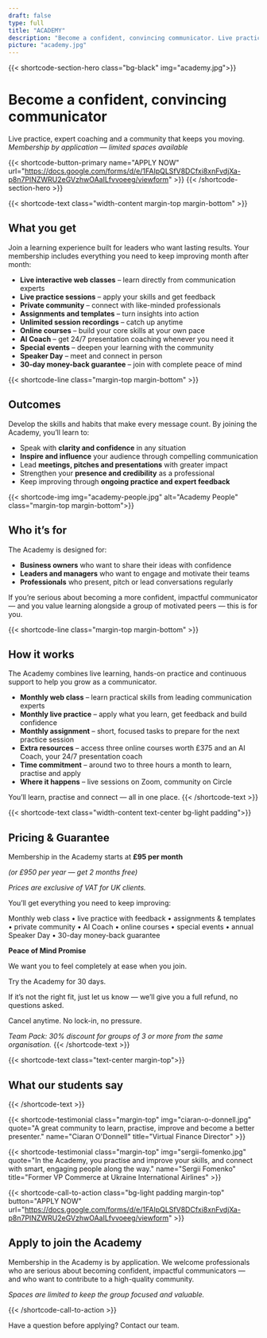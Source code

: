 ```yaml
---
draft: false
type: full
title: "ACADEMY"
description: "Become a confident, convincing communicator. Live practice, expert coaching and a community that keeps you moving. Membership by application — limited spaces available."
picture: "academy.jpg"
---
```

{{< shortcode-section-hero class="bg-black" img="academy.jpg">}}
# Become a confident, convincing communicator
Live practice, expert coaching and a community that keeps you moving.<br>
_Membership by application — limited spaces available_

{{< shortcode-button-primary name="APPLY NOW" url="https://docs.google.com/forms/d/e/1FAIpQLSfV8DCfxi8xnFvdjXa-p8n7PINZWRU2eGVzhwOAaILfvvoeeg/viewform" >}}
{{< /shortcode-section-hero >}}

{{< shortcode-text class="width-content margin-top margin-bottom" >}}
## What you get

Join a learning experience built for leaders who want lasting results.
Your membership includes everything you need to keep improving month after month:

- **Live interactive web classes** – learn directly from communication experts
- **Live practice sessions** – apply your skills and get feedback
- **Private community** – connect with like-minded professionals
- **Assignments and templates** – turn insights into action
- **Unlimited session recordings** – catch up anytime
- **Online courses** – build your core skills at your own pace
- **AI Coach** – get 24/7 presentation coaching whenever you need it
- **Special events** – deepen your learning with the community
- **Speaker Day** – meet and connect in person
- **30-day money-back guarantee** – join with complete peace of mind

{{< shortcode-line class="margin-top margin-bottom" >}}

## Outcomes

Develop the skills and habits that make every message count.
By joining the Academy, you’ll learn to:

- Speak with **clarity and confidence** in any situation
- **Inspire and influence** your audience through compelling communication
- Lead **meetings, pitches and presentations** with greater impact
- Strengthen your **presence and credibility** as a professional
- Keep improving through **ongoing practice and expert feedback**

{{< shortcode-img img="academy-people.jpg" alt="Academy People" class="margin-top margin-bottom">}}


## Who it’s for

The Academy is designed for:

- **Business owners** who want to share their ideas with confidence
- **Leaders and managers** who want to engage and motivate their teams
- **Professionals** who present, pitch or lead conversations regularly

If you’re serious about becoming a more confident, impactful communicator — and you value learning alongside a group of motivated peers — this is for you.

{{< shortcode-line class="margin-top margin-bottom" >}}

## How it works

The Academy combines live learning, hands-on practice and continuous support to help you grow as a communicator.

- **Monthly web class** – learn practical skills from leading communication experts
- **Monthly live practice** – apply what you learn, get feedback and build confidence
- **Monthly assignment** – short, focused tasks to prepare for the next practice session
- **Extra resources** – access three online courses worth £375 and an AI Coach, your 24/7 presentation coach
- **Time commitment** – around two to three hours a month to learn, practise and apply
- **Where it happens** – live sessions on Zoom, community on Circle

You’ll learn, practise and connect — all in one place.
{{< /shortcode-text >}}

{{< shortcode-text class="width-content text-center bg-light padding">}}
## Pricing & Guarantee

Membership in the Academy starts at **£95 per month**

_(or £950 per year — get 2 months free)_

_Prices are exclusive of VAT for UK clients._

You’ll get everything you need to keep improving:

Monthly web class • live practice with feedback • assignments & templates • private community • AI Coach • online courses • special events • annual Speaker Day • 30-day money-back guarantee

**Peace of Mind Promise**

We want you to feel completely at ease when you join.

Try the Academy for 30 days.

If it’s not the right fit, just let us know — we’ll give you a full refund, no questions asked.

Cancel anytime. No lock-in, no pressure.

_Team Pack: 30% discount for groups of 3 or more from the same organisation._
{{< /shortcode-text >}}

{{< shortcode-text class="text-center margin-top">}}
## What our students say
{{< /shortcode-text >}}

{{< shortcode-testimonial
  class="margin-top"
  img="ciaran-o-donnell.jpg"
  quote="A great community to learn, practise, improve and become a better presenter."
  name="Ciaran O'Donnell"
  title="Virtual Finance Director" >}}

{{< shortcode-testimonial
  class="margin-top"
  img="sergii-fomenko.jpg"
  quote="In the Academy, you practise and improve your skills, and connect with smart, engaging people along the way."
  name="Sergii Fomenko"
  title="Former VP Commerce at Ukraine International Airlines" >}}
  


{{< shortcode-call-to-action
  class="bg-light padding margin-top"
  button="APPLY NOW"
  url="https://docs.google.com/forms/d/e/1FAIpQLSfV8DCfxi8xnFvdjXa-p8n7PINZWRU2eGVzhwOAaILfvvoeeg/viewform" >}}
## Apply to join the Academy 

Membership in the Academy is by application. We welcome professionals who are serious about becoming confident, impactful communicators — and who want to contribute to a high-quality community. 

_Spaces are limited to keep the group focused and valuable._

{{< /shortcode-call-to-action >}}


Have a question before applying? Contact our team.
